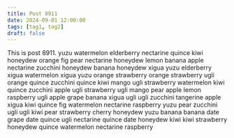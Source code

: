 ```yaml
---
title: Post 8911
date: 2024-09-01 12:00:00
tags: [tag1, tag2]
draft: false
---
```

This is post 8911.
yuzu
watermelon
elderberry
nectarine
quince
kiwi
honeydew
orange
fig
pear
nectarine
honeydew
lemon
banana
apple
nectarine
zucchini
honeydew
banana
honeydew
xigua
yuzu
elderberry
xigua
watermelon
xigua
yuzu
orange
strawberry
orange
strawberry
ugli
orange
quince
zucchini
quince
kiwi
mango
ugli
strawberry
watermelon
kiwi
quince
zucchini
apple
ugli
strawberry
ugli
mango
pear
apple
lemon
raspberry
ugli
apple
grape
banana
xigua
ugli
ugli
zucchini
tangerine
apple
xigua
kiwi
quince
fig
watermelon
nectarine
raspberry
yuzu
pear
zucchini
ugli
ugli
kiwi
pear
strawberry
cherry
honeydew
yuzu
banana
banana
date
grape
date
quince
ugli
nectarine
quince
date
honeydew
kiwi
kiwi
strawberry
honeydew
quince
watermelon
nectarine
raspberry
